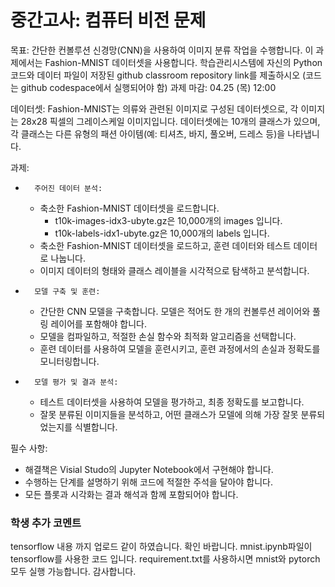 # 중간고사: 컴퓨터 비전 문제

목표: 간단한 컨볼루션 신경망(CNN)을 사용하여 이미지 분류 작업을 수행합니다. 이 과제에서는 Fashion-MNIST 데이터셋을 사용합니다.
학습관리시스템에 자신의 Python 코드와 데이터 파일이 저장된 github classroom repository link를 제출하시오 (코드는 github codespace에서 실행되어야 함)
과제 마감: 04.25 (목) 12:00

데이터셋:
Fashion-MNIST는 의류와 관련된 이미지로 구성된 데이터셋으로, 각 이미지는 28x28 픽셀의 그레이스케일 이미지입니다. 데이터셋에는 10개의 클래스가 있으며, 각 클래스는 다른 유형의 패션 아이템(예: 티셔츠, 바지, 풀오버, 드레스 등)을 나타냅니다.

과제:
* 		주어진 데이터 분석:
    * 축소한 Fashion-MNIST 데이터셋을 로드합니다.
        * t10k-images-idx3-ubyte.gz은 10,000개의 images 입니다.
        * t10k-labels-idx1-ubyte.gz은 10,000개의 labels 입니다.
    * 축소한 Fashion-MNIST 데이터셋을 로드하고, 훈련 데이터와 테스트 데이터로 나눕니다.
    * 이미지 데이터의 형태와 클래스 레이블을 시각적으로 탐색하고 분석합니다.

* 		모델 구축 및 훈련:
    * 간단한 CNN 모델을 구축합니다. 모델은 적어도 한 개의 컨볼루션 레이어와 풀링 레이어를 포함해야 합니다.
    * 모델을 컴파일하고, 적절한 손실 함수와 최적화 알고리즘을 선택합니다.
    * 훈련 데이터를 사용하여 모델을 훈련시키고, 훈련 과정에서의 손실과 정확도를 모니터링합니다.

* 		모델 평가 및 결과 분석:
    * 테스트 데이터셋을 사용하여 모델을 평가하고, 최종 정확도를 보고합니다.
    * 잘못 분류된 이미지들을 분석하고, 어떤 클래스가 모델에 의해 가장 잘못 분류되었는지를 식별합니다.

필수 사항:
* 해결책은 Visial Studo의 Jupyter Notebook에서 구현해야 합니다.
* 수행하는 단계를 설명하기 위해 코드에 적절한 주석을 달아야 합니다.
* 모든 플롯과 시각화는 결과 해석과 함께 포함되어야 합니다.

### 학생 추가 코멘트
tensorflow 내용 까지 업로드 같이 하였습니다. 확인 바랍니다. mnist.ipynb파일이 tensorflow를 사용한 코드 입니다.
requirement.txt를 사용하시면 mnist와 pytorch모두 실행 가능합니다.
감사합니다.


